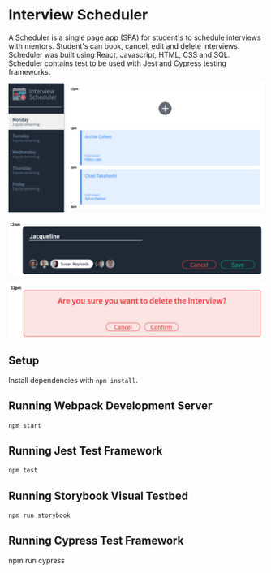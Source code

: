 # Interview Scheduler

A Scheduler is a single page app (SPA) for student's to schedule interviews with mentors. Student's can book, cancel, edit and delete interviews. Scheduler was built using React, Javascript, HTML, CSS and SQL. Scheduler contains test to be used with Jest and Cypress testing frameworks. 

!["UI for Interview Scheduler"](https://github.com/JSmith604/scheduler/blob/master/docs/Scheduler-UI.png?raw=true)

!["Booking an interview"](https://github.com/JSmith604/scheduler/blob/master/docs/Form.png?raw=true)

!["Confirmation to delete interview"](https://github.com/JSmith604/scheduler/blob/master/docs/Confirmation.png?raw=true)

## Setup

Install dependencies with `npm install`.

## Running Webpack Development Server

```sh
npm start
```

## Running Jest Test Framework

```sh
npm test
```

## Running Storybook Visual Testbed

```sh
npm run storybook
```

## Running Cypress Test Framework 

npm run cypress
